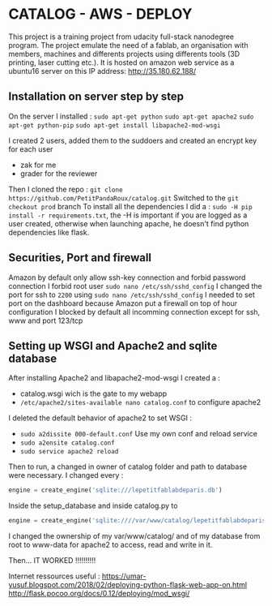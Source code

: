 # CATALOG - AWS - DEPLOY

This project is a training project from udacity full-stack nanodegree program. 
The project emulate the need of a fablab, an organisation with members, machines and differents projects using differents tools (3D printing, laser cutting etc.). It is hosted on amazon web service as a ubuntu16 server on this IP address: 
http://35.180.62.188/

## Installation on server step by step

On the server I installed :
`sudo apt-get python`
`sudo apt-get apache2`
`sudo apt-get python-pip`
`sudo apt-get install libapache2-mod-wsgi`

I created 2 users, added them to the suddoers and created an encrypt key for each user
- zak for me
- grader for the reviewer

Then I cloned the repo : `git clone https://github.com/PetitPandaRoux/catalog.git`
Switched to the `git checkout prod` branch
To install all the dependencies I did a :
`sudo -H pip install -r requirements.txt`, the -H is important if you are logged as a user created, otherwise when launching apache, he doesn't find python dependencies like flask. 

## Securities, Port and firewall
Amazon by default only allow ssh-key connection and forbid password connection
I forbid root user `sudo nano /etc/ssh/sshd_config` 
I changed the port for ssh to `2200` using `sudo nano /etc/ssh/sshd_config` 
I needed to set port on the dashboard because Amazon put a firewall on top of hour configuration
I blocked by default all incomming connection except for ssh, www and port 123/tcp


## Setting up WSGI and Apache2 and sqlite database 
After installing Apache2 and libapache2-mod-wsgi I created a :
- catalog.wsgi wich is the gate to my webapp
- `/etc/apache2/sites-available nano catalog.conf` to configure apache2

I deleted the default behavior of apache2 to set WSGI :
- `sudo a2dissite 000-default.conf` 
Use my own conf and reload service
- `sudo a2ensite catalog.conf`
- `sudo service apache2 reload`

Then to run, a changed in owner of catalog folder and path to database were necessary.
I changed every :
```python
engine = create_engine('sqlite:///lepetitfablabdeparis.db')
```
Inside the setup_database and inside catalog.py to
```python
engine = create_engine('sqlite:////var/www/catalog/lepetitfablabdeparis.db')
```
I changed the ownership of my var/www/catalog/ and of my database from root to www-data for apache2 to access, read and write in it.

Then... IT WORKED !!!!!!!!!!

Internet ressources useful :
https://umar-yusuf.blogspot.com/2018/02/deploying-python-flask-web-app-on.html
http://flask.pocoo.org/docs/0.12/deploying/mod_wsgi/
